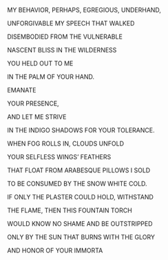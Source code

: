 MY BEHAVIOR, PERHAPS, EGREGIOUS, UNDERHAND,

UNFORGIVABLE MY SPEECH THAT WALKED

DISEMBODIED FROM THE VULNERABLE

NASCENT BLISS IN THE WILDERNESS

YOU HELD OUT TO ME

IN THE PALM OF YOUR HAND.

EMANATE

YOUR PRESENCE,

AND LET ME STRIVE

IN THE INDIGO SHADOWS FOR YOUR TOLERANCE.



WHEN FOG ROLLS IN, CLOUDS UNFOLD

YOUR SELFLESS WINGS’ FEATHERS

THAT FLOAT FROM ARABESQUE PILLOWS I SOLD

TO BE CONSUMED BY THE SNOW WHITE COLD.

IF ONLY THE PLASTER COULD HOLD, WITHSTAND

THE FLAME, THEN THIS FOUNTAIN TORCH

WOULD KNOW NO SHAME AND BE OUTSTRIPPED

ONLY BY THE SUN THAT BURNS WITH THE GLORY

AND HONOR OF YOUR IMMORTA
